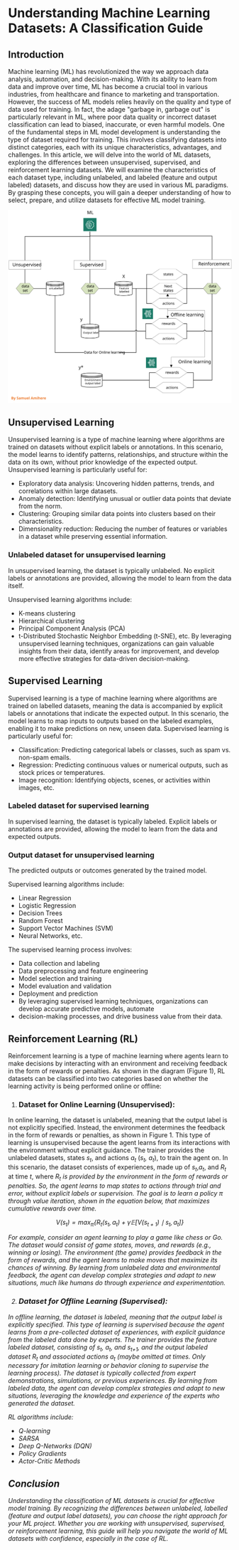 # **Understanding Machine Learning Datasets: A Classification Guide**
## Introduction
Machine learning (ML) has revolutionized the way we approach data analysis, automation, and decision-making. With its ability to learn from data and improve over time, ML has become a crucial tool in various industries, from healthcare and finance to marketing and transportation. However, the success of ML models relies heavily on the quality and type of data used for training. In fact, the adage "garbage in, garbage out" is particularly relevant in ML, where poor data quality or incorrect dataset classification can lead to biased, inaccurate, or even harmful models.
One of the fundamental steps in ML model development is understanding the type of dataset required for training. This involves classifying datasets into distinct categories, each with its unique characteristics, advantages, and challenges. In this article, we will delve into the world of ML datasets, exploring the differences between unsupervised, supervised, and reinforcement learning datasets. We will examine the characteristics of each dataset type, including unlabeled, and labeled (feature and output labeled) datasets, and discuss how they are used in various ML paradigms. By grasping these concepts, you will gain a deeper understanding of how to select, prepare, and utilize datasets for effective ML model training.
 
![ML Data](mldata.svg)

## Unsupervised Learning
Unsupervised learning is a type of machine learning where algorithms are trained on datasets without explicit labels or annotations. In this scenario, the model learns to identify patterns, relationships, and structure within the data on its own, without prior knowledge of the expected output. Unsupervised learning is particularly useful for:
- Exploratory data analysis: Uncovering hidden patterns, trends, and correlations within large datasets.
- Anomaly detection: Identifying unusual or outlier data points that deviate from the norm.
- Clustering: Grouping similar data points into clusters based on their characteristics.
- Dimensionality reduction: Reducing the number of features or variables in a dataset while preserving essential information.

### Unlabeled dataset for unsupervised learning
In unsupervised learning, the dataset is typically unlabeled. No explicit labels or annotations are provided, allowing the model to learn from the data itself.

Unsupervised learning algorithms include:
- K-means clustering
- Hierarchical clustering
- Principal Component Analysis (PCA)
- t-Distributed Stochastic Neighbor Embedding (t-SNE), etc.
By leveraging unsupervised learning techniques, organizations can gain valuable insights from their data, identify areas for improvement, and develop more effective strategies for data-driven decision-making.

## Supervised Learning
Supervised learning is a type of machine learning where algorithms are trained on labelled datasets, meaning the data is accompanied by explicit labels or annotations that indicate the expected output. In this scenario, the model learns to map inputs to outputs based on the labeled examples, enabling it to make predictions on new, unseen data. Supervised learning is particularly useful for:
- Classification: Predicting categorical labels or classes, such as spam vs. non-spam emails.
- Regression: Predicting continuous values or numerical outputs, such as stock prices or temperatures.
- Image recognition: Identifying objects, scenes, or activities within images, etc.

### Labeled dataset for supervised learning
In supervised learning, the dataset is typically labeled. Explicit labels or annotations are provided, allowing the model to learn from the data and expected outputs.

### Output dataset for unsupervised learning
The predicted outputs or outcomes generated by the trained model.

Supervised learning algorithms include:
- Linear Regression
- Logistic Regression
- Decision Trees
- Random Forest
- Support Vector Machines (SVM)
- Neural Networks, etc.

The supervised learning process involves:
- Data collection and labeling
- Data preprocessing and feature engineering
- Model selection and training
- Model evaluation and validation
- Deployment and prediction
- By leveraging supervised learning techniques, organizations can develop accurate predictive models, automate
- decision-making processes, and drive business value from their data.

## Reinforcement Learning (RL)
Reinforcement learning is a type of machine learning where agents learn to make decisions by interacting with an environment and receiving feedback in the form of rewards or penalties. As shown in the diagram (Figure 1), RL datasets can be classified into two categories based on whether the learning activity is being performed online or offline:
1. ### Dataset for Online Learning (Unsupervised):
In online learning, the dataset is unlabeled, meaning that the output label is not explicitly specified. Instead, the environment determines the feedback in the form of rewards or penalties, as shown in Figure 1. This type of learning is unsupervised because the agent learns from its interactions with the environment without explicit guidance. The trainer provides the unlabeled datasets, states <i>s<sub>t</sub></i>, and actions <i>a<sub>t</sub></i> (<i>s<sub>t</sub>, a<sub>t</sub></i>),  to train the agent on. In this scenario, the dataset consists of experiences, made up of  <i>s<sub>t</sub></i>,<i>a<sub>t</sub></i>, and <i>R<sub>t</sub></i> at time <i>t</i>, where <i>R<sub>t</sub> is provided by the environment in the form of rewards or penalties. So, the agent learns to map states to actions through trial and error, without explicit labels or supervision.
The goal is to learn a policy π through value iteration, shown in the equation below, that maximizes cumulative rewards over time.

$$
V(s_t) = \max_{\pi} \left\{ R_t(s_t, a_t) + \gamma \mathbb{E} \left[ V(s_{t+1}) \mid s_t, a_t \right] \right\}
$$

For example, consider an agent learning to play a game like chess or Go. The dataset would consist of game states, moves, and rewards (e.g., winning or losing). The environment (the game) provides feedback in the form of rewards, and the agent learns to make moves that maximize its chances of winning.
	By learning from unlabeled data and environmental feedback, the agent can develop complex strategies and adapt to new situations, much like humans do through experience and experimentation.

2. ### Dataset for Offline Learning (Supervised):
In offline learning, the dataset is labeled, meaning that the output label is explicitly specified. This type of learning is supervised because the agent learns from a pre-collected dataset of experiences, with explicit guidance from the labeled data done by experts. The trainer provides the feature labeled dataset, consisting of <i>s<sub>t</sub>, <i>a<sub>t</sub></i>, and <i>s<sub>t+1</sub>, and the output labeled dataset <i>R<sub>t</sub></i> and associated actions <i>a<sub>t</sub></i> (maybe omitted at times. Only necessary for imitation learning or behavior cloning to supervise the learning process). The dataset is typically collected from expert demonstrations, simulations, or previous experiences. By learning from labeled data, the agent can develop complex strategies and adapt to new situations, leveraging the knowledge and experience of the experts who generated the dataset.

RL algorithms include:
- Q-learning
- SARSA
- Deep Q-Networks (DQN)
- Policy Gradients
- Actor-Critic Methods

## Conclusion
Understanding the classification of ML datasets is crucial for effective model training. By recognizing the differences between unlabeled, labelled (feature and output label datasets), you can choose the right approach for your ML project. Whether you are working with unsupervised, supervised, or reinforcement learning, this guide will help you navigate the world of ML datasets with confidence, especially in the case of RL.
